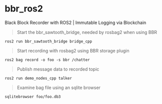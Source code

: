 # bbr_ros2
Black Block Recorder with ROS2 | Immutable Logging via Blockchain

> Start the bbr_sawtooth_bridge, needed by rosbag2 when using BBR

```
ros2 run bbr_sawtooth_bridge bridge_cpp
```

> Start recording with rosbag2 using BBR storage plugin

```
ros2 bag record -o foo -s bbr /chatter
```

> Publish message data to recorded topic

```
ros2 run demo_nodes_cpp talker
```

> Examine bag file using an sqlite browser

```
sqlitebrowser foo/foo.db3
```
